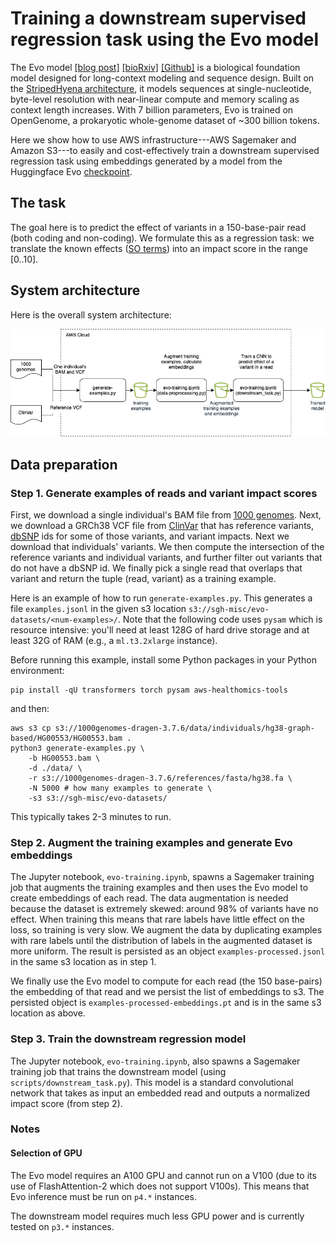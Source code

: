 # Training a downstream supervised regression task using the Evo model

The Evo model [[blog post]](https://arcinstitute.org/news/blog/evo) [[bioRxiv]](https://www.biorxiv.org/content/10.1101/2024.02.27.582234v1) [[Github]](https://github.com/evo-design/evo) is a biological foundation model designed for long-context modeling and sequence design. Built on the [StripedHyena architecture](https://github.com/togethercomputer/stripedhyena), it models sequences at single-nucleotide, byte-level resolution with near-linear compute and memory scaling as context length increases. With 7 billion parameters, Evo is trained on OpenGenome, a prokaryotic whole-genome dataset of  ~300 billion tokens.

Here we show how to use AWS infrastructure---AWS Sagemaker and Amazon S3---to easily and cost-effectively train a downstream supervised regression task using embeddings generated by a model from the Huggingface Evo [checkpoint](https://huggingface.co/togethercomputer/evo-1-8k-base).

## The task

The goal here is to predict the effect of variants in a 150-base-pair read (both coding and non-coding). We formulate this as a regression task: we translate the known effects ([SO terms](http://www.sequenceontology.org)) into an impact score in the range [0..10].

## System architecture

Here is the overall system architecture:

![system architecture](resources/evo-model-architecture.png "System Architecture")

## Data preparation

### Step 1. Generate examples of reads and variant impact scores

First, we download a single individual's BAM file from [1000 genomes](https://www.internationalgenome.org).
Next, we download a GRCh38 VCF file from [ClinVar](https://www.ncbi.nlm.nih.gov/clinvar/) that has reference variants, [dbSNP](https://www.ncbi.nlm.nih.gov/snp/) ids for some of those variants, and variant impacts. Next we download that individuals' variants. We then compute the intersection of the reference variants and individual variants, and further filter out variants that do not have a dbSNP id. We finally pick a single read that overlaps that variant and return the tuple (read, variant) as a training example.

Here is an example of how to run `generate-examples.py`. This generates a file `examples.jsonl` in the given s3 location
`s3://sgh-misc/evo-datasets/<num-examples>/`. Note that the following code uses `pysam` which is resource intensive: 
you'll need at least 128G of hard drive storage and at least 32G of RAM (e.g., a `ml.t3.2xlarge` instance).

Before running this example, install some Python packages in your Python environment:
```
pip install -qU transformers torch pysam aws-healthomics-tools
```

and then:

```
aws s3 cp s3://1000genomes-dragen-3.7.6/data/individuals/hg38-graph-based/HG00553/HG00553.bam .
python3 generate-examples.py \
    -b HG00553.bam \
    -d ./data/ \
    -r s3://1000genomes-dragen-3.7.6/references/fasta/hg38.fa \
    -N 5000 # how many examples to generate \
    -s3 s3://sgh-misc/evo-datasets/
```

This typically takes 2-3 minutes to run.

### Step 2. Augment the training examples and generate Evo embeddings

The Jupyter notebook, `evo-training.ipynb`, spawns a Sagemaker training job that augments the training examples and then uses the Evo model to create embeddings of each read. The data augmentation is needed because the dataset is extremely skewed: around 98% of variants have no effect. When training this means that rare labels have little effect on the loss, so training is very slow. We augment the data by duplicating examples with rare labels until the distribution of labels in the augmented dataset is more uniform. The result is persisted as an object `examples-processed.jsonl` in the same s3 location as in step 1.

We finally use the Evo model to compute for each read (the 150 base-pairs) the embedding of that read and we persist the list of embeddings to s3. The persisted object is `examples-processed-embeddings.pt` and is in the same s3 location as above.

### Step 3. Train the downstream regression model

The Jupyter notebook, `evo-training.ipynb`, also spawns a Sagemaker training job that trains the downstream model (using `scripts/downstream_task.py`). This model is a standard convolutional network that takes as input an embedded read and outputs a normalized impact score (from step 2).

### Notes

#### Selection of GPU

The Evo model requires an A100 GPU and cannot run on a V100 (due to its use of FlashAttention-2 which does not support V100s). This means that Evo inference must be run on `p4.*` instances.

The downstream model requires much less GPU power and is currently tested on `p3.*` instances.

